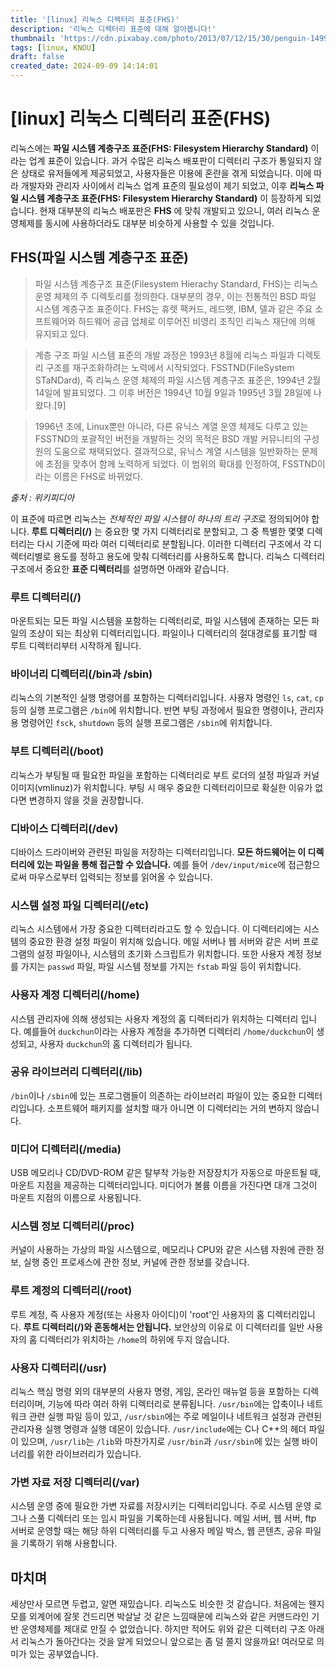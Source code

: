 ```yaml
---
title: '[linux] 리눅스 디렉터리 표준(FHS)'
description: '리눅스 디렉터리 표준에 대해 알아봅니다!'
thumbnail: 'https://cdn.pixabay.com/photo/2013/07/12/15/30/penguin-149971_1280.png'
tags: [linux, KNOU]
draft: false
created_date: 2024-09-09 14:14:01
---
```


# [linux] 리눅스 디렉터리 표준(FHS)

리눅스에는 **파일 시스템 계층구조 표준(FHS: Filesystem Hierarchy Standard)** 이라는 업계 표준이 있습니다. 과거 수많은 리눅스 배포판이 디렉터리 구조가 통일되지 않은 상태로 유저들에게 제공되었고, 사용자들은 이용에 혼란을 겪게 되었습니다. 이에 따라 개발자와 관리자 사이에서 리눅스 업계 표준의 필요성이 제기 되었고, 이후 **리눅스 파일 시스템 계층구조 표준(FHS: Filesystem Hierarchy Standard)** 이 등장하게 되었습니다. 현재 대부분의 리눅스 배포판은 **FHS** 에 맞춰 개발되고 있으니, 여러 리눅스 운영체제를 동시에 사용하더라도 대부분 비슷하게 사용할 수 있을 것입니다.

## FHS(파일 시스템 계층구조 표준)

> 파일 시스템 계층구조 표준(Filesystem Hierachy Standard, FHS)는 리눅스 운영 체제의 주 디렉토리를 정의한다. 대부분의 경우, 이는 전통적인 BSD 파일 시스템 계층구조 표준이다. FHS는 휴렛 팩커드, 레드햇, IBM, 델과 같은 주요 소프트웨어와 하드웨어 공급 업체로 이루어진 비영리 조직인 리눅스 재단에 의해 유지되고 있다.

> 계층 구조 파일 시스템 표준의 개발 과정은 1993년 8월에 리눅스 파일과 디렉토리 구조를 재구조화하려는 노력에서 시작되었다. FSSTND(FileSystem STaNDard), 즉 리눅스 운영 체제의 파일 시스템 계층구조 표준은, 1994년 2월 14일에 발표되었다. 그 이후 버전은 1994년 10월 9일과 1995년 3월 28일에 나왔다.[9]

> 1996년 초에, Linux뿐만 아니라, 다른 유닉스 계열 운영 체제도 다루고 있는 FSSTND의 포괄적인 버전을 개발하는 것의 목적은 BSD 개발 커뮤니티의 구성원의 도움으로 채택되었다. 결과적으로, 유닉스 계열 시스템을 일반화하는 문제에 초점을 맞추어 함께 노력하게 되었다. 이 범위의 확대를 인정하여, FSSTND이라는 이름은 FHS로 바뀌었다.

_출처 : 위키피디아_

이 표준에 따르면 리눅스는 *전체적인 파일 시스템이 하나의 트리 구조*로 정의되어야 합니다. **루트 디렉터리(/)** 는 중요한 몇 가지 디렉터리로 분할되고, 그 중 특별한 몇몇 디렉터리는 다시 기준에 따라 여러 디렉터리로 분할됩니다. 이러한 디렉터리 구조에서 각 디렉터리별로 용도를 정하고 용도에 맞춰 디렉터리를 사용하도록 합니다. 리눅스 디렉터리 구조에서 중요한 **표준 디렉터리**를 설명하면 아래와 같습니다.

### 루트 디렉터리(/)

마운트되는 모든 파일 시스템을 포함하는 디렉터리로, 파일 시스템에 존재하는 모든 파일의 조상이 되는 최상위 디렉터리입니다. 파일이나 디렉터리의 절대경로를 표기할 때 루트 디렉터리부터 시작하게 됩니다.

### 바이너리 디렉터리(/bin과 /sbin)

리눅스의 기본적인 실행 명령어를 포함하는 디렉터리입니다. 사용자 명령인 `ls`, `cat`, `cp` 등의 실행 프로그램은 `/bin`에 위치합니다. 반면 부팅 과정에서 필요한 명령이나, 관리자용 명령어인 `fsck`, `shutdown` 등의 실행 프로그램은 `/sbin`에 위치합니다.

### 부트 디렉터리(/boot)

리눅스가 부팅될 때 필요한 파일을 포함하는 디렉터리로 부트 로더의 설정 파일과 커널 이미지(vmlinuz)가 위치합니다. 부팅 시 매우 중요한 디렉터리이므로 확실한 이유가 없다면 변경하지 않을 것을 권장합니다.

### 디바이스 디렉터리(/dev)

디바이스 드라이버와 관련된 파일을 저장하는 디렉터리입니다. **모든 하드웨어는 이 디렉터리에 있는 파일을 통해 접근할 수 있습니다.** 예를 들어 `/dev/input/mice`에 접근함으로써 마우스로부터 입력되는 정보를 읽어올 수 있습니다.

### 시스템 설정 파일 디렉터리(/etc)

리눅스 시스템에서 가장 중요한 디렉터리라고도 할 수 있습니다. 이 디렉터리에는 시스템의 중요한 환경 설정 파일이 위치해 있습니다. 메일 서버나 웹 서버와 같은 서버 프로그램의 설정 파일이나, 시스템의 초기화 스크립트가 위치합니다. 또한 사용자 계정 정보를 가지는 `passwd` 파일, 파일 시스템 정보를 가지는 `fstab` 파일 등이 위치합니다.

### 사용자 계정 디렉터리(/home)

시스템 관리자에 의해 생성되는 사용자 계정의 홈 디렉터리가 위치하는 디렉터리 입니다. 예를들어 `duckchun`이라는 사용자 계정을 추가하면 디렉터리 `/home/duckchun`이 생성되고, 사용자 `duckchun`의 홈 디렉터리가 됩니다.

### 공유 라이브러리 디렉터리(/lib)

`/bin`이나 `/sbin`에 있는 프로그램들이 의존하는 라이브러리 파일이 있는 중요한 디렉터리입니다. 소프트웨어 패키지를 설치할 때가 아니면 이 디렉터리는 거의 변하지 않습니다.

### 미디어 디렉터리(/media)

USB 메모리나 CD/DVD-ROM 같은 탈부착 가능한 저장장치가 자동으로 마운트될 때, 마운트 지점을 제공하는 디렉터리입니다. 미디어가 볼륨 이름을 가진다면 대개 그것이 마운트 지점의 이름으로 사용됩니다.

### 시스템 정보 디렉터리(/proc)

커널이 사용하는 가상의 파일 시스템으로, 메모리나 CPU와 같은 시스템 자원에 관한 정보, 실행 중인 프로세스에 관한 정보, 커널에 관한 정보를 갖습니다.

### 루트 계정의 디렉터리(/root)

루트 계정, 즉 사용자 계정(또는 사용자 아이디)이 'root'인 사용자의 홈 디렉터리입니다. **루트 디렉터리(/)와 혼동해서는 안됩니다.** 보안상의 이유로 이 디렉터리를 일반 사용자의 홈 디렉터리가 위치하는 `/home`의 하위에 두지 않습니다.

### 사용자 디렉터리(/usr)

리눅스 핵심 명령 외의 대부분의 사용자 명령, 게임, 온라인 매뉴얼 등을 포함하는 디렉터리이며, 기능에 따라 여러 하위 디렉터리로 분류됩니다. `/usr/bin`에는 압축이나 네트워크 관련 실행 파일 등이 있고, `/usr/sbin`에는 주로 메일이나 네트워크 설정과 관련된 관리자용 실행 명령과 실행 데몬이 있습니다. `/usr/include`에는 C나 C++의 헤더 파일이 있으며, `/usr/lib`는 `/lib`와 마찬가지로 `/usr/bin`과 `/usr/sbin`에 있는 실행 바이너리를 위한 라이브러리가 있습니다.

### 가변 자료 저장 디렉터리(/var)

시스템 운영 중에 필요한 가변 자료를 저장시키는 디렉터리입니다. 주로 시스템 운영 로그나 스풀 디렉터리 또는 임시 파일을 기록하는데 사용됩니다. 메일 서버, 웹 서버, ftp 서버로 운영할 때는 해당 하위 디렉터리를 두고 사용자 메일 박스, 웹 콘텐츠, 공유 파일을 기록하기 위해 사용합니다.

## 마치며

세상만사 모르면 두렵고, 알면 재밌습니다. 리눅스도 비슷한 것 같습니다. 처음에는 웬지 모를 외계어에 잘못 건드리면 박살날 것 같은 느낌때문에 리눅스와 같은 커맨드라인 기반 운영체제를 제대로 만질 수 없었습니다. 하지만 적어도 위와 같은 디렉터리 구조 아래서 리눅스가 돌아간다는 것을 알게 되었으니 앞으로는 좀 덜 쫄지 않을까요! 여러모로 의미가 있는 공부였습니다.
